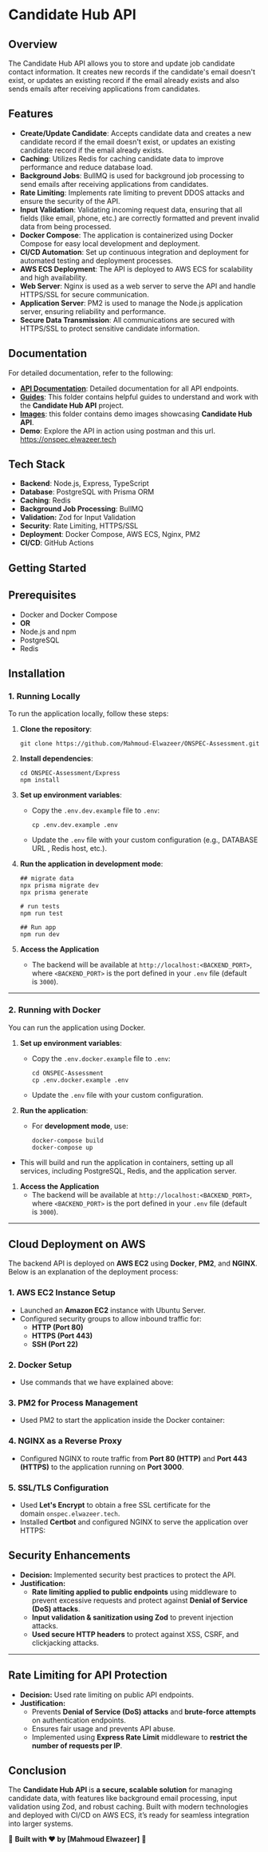 # Candidate Hub API

## Overview

The Candidate Hub API allows you to store and update job candidate contact information. It creates new records if the candidate's email doesn't exist, or updates an existing record if the email already exists and also sends emails after receiving applications from candidates.

## Features

- **Create/Update Candidate**: Accepts candidate data and creates a new candidate record if the email doesn't exist, or updates an existing candidate record if the email already exists.
- **Caching**: Utilizes Redis for caching candidate data to improve performance and reduce database load.
- **Background Jobs**: BullMQ is used for background job processing to send emails after receiving applications from candidates.
- **Rate Limiting**: Implements rate limiting to prevent DDOS attacks and ensure the security of the API.
- **Input Validation**: Validating incoming request data, ensuring that all fields (like email, phone, etc.) are correctly formatted and prevent invalid data from being processed.
- **Docker Compose**: The application is containerized using Docker Compose for easy local development and deployment.
- **CI/CD Automation**: Set up continuous integration and deployment for automated testing and deployment processes.
- **AWS ECS Deployment**: The API is deployed to AWS ECS for scalability and high availability.
- **Web Server**: Nginx is used as a web server to serve the API and handle HTTPS/SSL for secure communication.
- **Application Server**: PM2 is used to manage the Node.js application server, ensuring reliability and performance.
- **Secure Data Transmission**: All communications are secured with HTTPS/SSL to protect sensitive candidate information.

## Documentation

For detailed documentation, refer to the following:

- **[API Documentation](docs/api/README.md)**: Detailed documentation for all API endpoints.
- **[Guides](docs/guides/README.md)**: This folder contains helpful guides to understand and work with the **Candidate Hub API** project.
- **[Images](docs/imgs/)**: this folder contains demo images showcasing **Candidate Hub API**.
- **Demo**: Explore the API in action using postman and this url. https://onspec.elwazeer.tech

## Tech Stack

- **Backend**: Node.js, Express, TypeScript
- **Database**: PostgreSQL with Prisma ORM
- **Caching**: Redis
- **Background Job Processing**: BullMQ
- **Validation:** Zod for Input Validation
- **Security**: Rate Limiting, HTTPS/SSL
- **Deployment**: Docker Compose, AWS ECS, Nginx, PM2
- **CI/CD**: GitHub Actions

## **Getting Started**

## Prerequisites

- Docker and Docker Compose
- **OR**
- Node.js and npm
- PostgreSQL
- Redis

## **Installation**

### 1. **Running Locally**

To run the application locally, follow these steps:

1. **Clone the repository**:
    
    ```
    git clone https://github.com/Mahmoud-Elwazeer/ONSPEC-Assessment.git
    
    ```
    
2. **Install dependencies**:
    
    ```
    cd ONSPEC-Assessment/Express
    npm install
    ```
    
3. **Set up environment variables**:
    - Copy the `.env.dev.example` file to `.env`:
        
        ```
        cp .env.dev.example .env
        ```
        
    - Update the `.env` file with your custom configuration (e.g., DATABASE URL , Redis host, etc.).
4. **Run the application in development mode**:
    
    ```
    ## migrate data
    npx prisma migrate dev
    npx prisma generate
    
    # run tests
    npm run test

    ## Run app
    npm run dev
    ```
    
5. **Access the Application**
    - The backend will be available at `http://localhost:<BACKEND_PORT>`, where `<BACKEND_PORT>` is the port defined in your `.env` file (default is `3000`).

---

### 2. **Running with Docker**

You can run the application using Docker. 

1. **Set up environment variables**:
    - Copy the `.env.docker.example` file to `.env`:
        
        ```
        cd ONSPEC-Assessment
        cp .env.docker.example .env
        ```
        
    - Update the `.env` file with your custom configuration.
2. **Run the application**:
    - For **development mode**, use:
        
        ```
        docker-compose build
        docker-compose up
        ```
        
- This will build and run the application in containers, setting up all services, including PostgreSQL, Redis, and the application server.
1. **Access the Application**
    - The backend will be available at `http://localhost:<BACKEND_PORT>`, where `<BACKEND_PORT>` is the port defined in your `.env` file (default is `3000`).

---

## **Cloud Deployment on AWS**

The backend API is deployed on **AWS EC2** using **Docker**, **PM2**, and **NGINX**. Below is an explanation of the deployment process:

### **1. AWS EC2 Instance Setup**

- Launched an **Amazon EC2** instance with Ubuntu Server.
- Configured security groups to allow inbound traffic for:
    - **HTTP (Port 80)**
    - **HTTPS (Port 443)**
    - **SSH (Port 22)**

### **2. Docker Setup**

- Use commands that we have explained above:

### **3. PM2 for Process Management**

- Used PM2 to start the application inside the Docker container:

### **4. NGINX as a Reverse Proxy**

- Configured NGINX to route traffic from **Port 80 (HTTP)** and **Port 443 (HTTPS)** to the application running on **Port 3000**.

### **5. SSL/TLS Configuration**

- Used **Let's Encrypt** to obtain a free SSL certificate for the domain `onspec.elwazeer.tech`.
- Installed **Certbot** and configured NGINX to serve the application over HTTPS:

## **Security Enhancements**

- **Decision:** Implemented security best practices to protect the API.
- **Justification:**
    - **Rate limiting applied to public endpoints** using middleware to prevent excessive requests and protect against **Denial of Service (DoS) attacks**.
    - **Input validation & sanitization using Zod** to prevent injection attacks.
    - **Used secure HTTP headers** to protect against XSS, CSRF, and clickjacking attacks.

---

## **Rate Limiting for API Protection**

- **Decision:** Used rate limiting on public API endpoints.
- **Justification:**
    - Prevents **Denial of Service (DoS) attacks** and **brute-force attempts** on authentication endpoints.
    - Ensures fair usage and prevents API abuse.
    - Implemented using **Express Rate Limit** middleware to **restrict the number of requests per IP**.

## **Conclusion**

The **Candidate Hub API** is **a secure, scalable solution** for managing candidate data, with features like background email processing, input validation using Zod, and robust caching. Built with modern technologies and deployed with CI/CD on AWS ECS, it’s ready for seamless integration into larger systems.

📌 **Built with ❤️ by [Mahmoud Elwazeer]** 🚀
